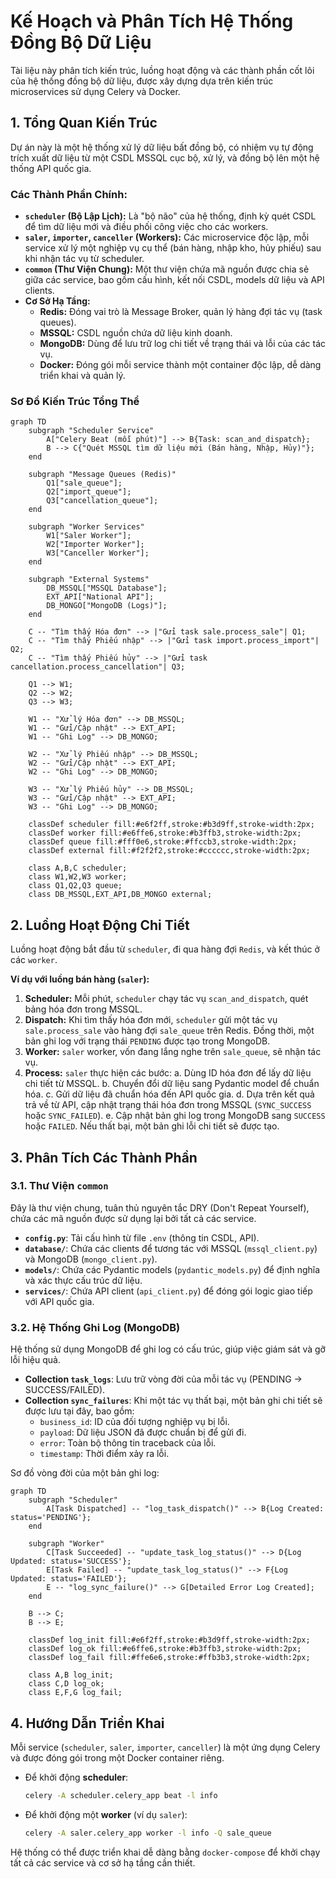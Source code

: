 # Kế Hoạch và Phân Tích Hệ Thống Đồng Bộ Dữ Liệu

Tài liệu này phân tích kiến trúc, luồng hoạt động và các thành phần cốt lõi của hệ thống đồng bộ dữ liệu, được xây dựng dựa trên kiến trúc microservices sử dụng Celery và Docker.

## 1. Tổng Quan Kiến Trúc

Dự án này là một hệ thống xử lý dữ liệu bất đồng bộ, có nhiệm vụ tự động trích xuất dữ liệu từ một CSDL MSSQL cục bộ, xử lý, và đồng bộ lên một hệ thống API quốc gia.

### Các Thành Phần Chính:

*   **`scheduler` (Bộ Lập Lịch):** Là "bộ não" của hệ thống, định kỳ quét CSDL để tìm dữ liệu mới và điều phối công việc cho các workers.
*   **`saler`, `importer`, `canceller` (Workers):** Các microservice độc lập, mỗi service xử lý một nghiệp vụ cụ thể (bán hàng, nhập kho, hủy phiếu) sau khi nhận tác vụ từ scheduler.
*   **`common` (Thư Viện Chung):** Một thư viện chứa mã nguồn được chia sẻ giữa các service, bao gồm cấu hình, kết nối CSDL, models dữ liệu và API clients.
*   **Cơ Sở Hạ Tầng:**
    *   **Redis:** Đóng vai trò là Message Broker, quản lý hàng đợi tác vụ (task queues).
    *   **MSSQL:** CSDL nguồn chứa dữ liệu kinh doanh.
    *   **MongoDB:** Dùng để lưu trữ log chi tiết về trạng thái và lỗi của các tác vụ.
    *   **Docker:** Đóng gói mỗi service thành một container độc lập, dễ dàng triển khai và quản lý.

### Sơ Đồ Kiến Trúc Tổng Thể

```mermaid
graph TD
    subgraph "Scheduler Service"
        A["Celery Beat (mỗi phút)"] --> B{Task: scan_and_dispatch};
        B --> C{"Quét MSSQL tìm dữ liệu mới (Bán hàng, Nhập, Hủy)"};
    end

    subgraph "Message Queues (Redis)"
        Q1["sale_queue"];
        Q2["import_queue"];
        Q3["cancellation_queue"];
    end

    subgraph "Worker Services"
        W1["Saler Worker"];
        W2["Importer Worker"];
        W3["Canceller Worker"];
    end

    subgraph "External Systems"
        DB_MSSQL["MSSQL Database"];
        EXT_API["National API"];
        DB_MONGO["MongoDB (Logs)"];
    end

    C -- "Tìm thấy Hóa đơn" --> |"Gửi task sale.process_sale"| Q1;
    C -- "Tìm thấy Phiếu nhập" --> |"Gửi task import.process_import"| Q2;
    C -- "Tìm thấy Phiếu hủy" --> |"Gửi task cancellation.process_cancellation"| Q3;

    Q1 --> W1;
    Q2 --> W2;
    Q3 --> W3;

    W1 -- "Xử lý Hóa đơn" --> DB_MSSQL;
    W1 -- "Gửi/Cập nhật" --> EXT_API;
    W1 -- "Ghi Log" --> DB_MONGO;

    W2 -- "Xử lý Phiếu nhập" --> DB_MSSQL;
    W2 -- "Gửi/Cập nhật" --> EXT_API;
    W2 -- "Ghi Log" --> DB_MONGO;

    W3 -- "Xử lý Phiếu hủy" --> DB_MSSQL;
    W3 -- "Gửi/Cập nhật" --> EXT_API;
    W3 -- "Ghi Log" --> DB_MONGO;

    classDef scheduler fill:#e6f2ff,stroke:#b3d9ff,stroke-width:2px;
    classDef worker fill:#e6ffe6,stroke:#b3ffb3,stroke-width:2px;
    classDef queue fill:#fff0e6,stroke:#ffccb3,stroke-width:2px;
    classDef external fill:#f2f2f2,stroke:#cccccc,stroke-width:2px;

    class A,B,C scheduler;
    class W1,W2,W3 worker;
    class Q1,Q2,Q3 queue;
    class DB_MSSQL,EXT_API,DB_MONGO external;
```

## 2. Luồng Hoạt Động Chi Tiết

Luồng hoạt động bắt đầu từ `scheduler`, đi qua hàng đợi `Redis`, và kết thúc ở các `worker`.

**Ví dụ với luồng bán hàng (`saler`):**

1.  **Scheduler:** Mỗi phút, `scheduler` chạy tác vụ `scan_and_dispatch`, quét bảng hóa đơn trong MSSQL.
2.  **Dispatch:** Khi tìm thấy hóa đơn mới, `scheduler` gửi một tác vụ `sale.process_sale` vào hàng đợi `sale_queue` trên Redis. Đồng thời, một bản ghi log với trạng thái `PENDING` được tạo trong MongoDB.
3.  **Worker:** `saler` worker, vốn đang lắng nghe trên `sale_queue`, sẽ nhận tác vụ.
4.  **Process:** `saler` thực hiện các bước:
    a.  Dùng ID hóa đơn để lấy dữ liệu chi tiết từ MSSQL.
    b.  Chuyển đổi dữ liệu sang Pydantic model để chuẩn hóa.
    c.  Gửi dữ liệu đã chuẩn hóa đến API quốc gia.
    d.  Dựa trên kết quả trả về từ API, cập nhật trạng thái hóa đơn trong MSSQL (`SYNC_SUCCESS` hoặc `SYNC_FAILED`).
    e.  Cập nhật bản ghi log trong MongoDB sang `SUCCESS` hoặc `FAILED`. Nếu thất bại, một bản ghi lỗi chi tiết sẽ được tạo.

## 3. Phân Tích Các Thành Phần

### 3.1. Thư Viện `common`

Đây là thư viện chung, tuân thủ nguyên tắc DRY (Don't Repeat Yourself), chứa các mã nguồn được sử dụng lại bởi tất cả các service.

*   **`config.py`**: Tải cấu hình từ file `.env` (thông tin CSDL, API).
*   **`database/`**: Chứa các clients để tương tác với MSSQL (`mssql_client.py`) và MongoDB (`mongo_client.py`).
*   **`models/`**: Chứa các Pydantic models (`pydantic_models.py`) để định nghĩa và xác thực cấu trúc dữ liệu.
*   **`services/`**: Chứa API client (`api_client.py`) để đóng gói logic giao tiếp với API quốc gia.

### 3.2. Hệ Thống Ghi Log (MongoDB)

Hệ thống sử dụng MongoDB để ghi log có cấu trúc, giúp việc giám sát và gỡ lỗi hiệu quả.

*   **Collection `task_logs`**: Lưu trữ vòng đời của mỗi tác vụ (PENDING -> SUCCESS/FAILED).
*   **Collection `sync_failures`**: Khi một tác vụ thất bại, một bản ghi chi tiết sẽ được lưu tại đây, bao gồm:
    *   `business_id`: ID của đối tượng nghiệp vụ bị lỗi.
    *   `payload`: Dữ liệu JSON đã được chuẩn bị để gửi đi.
    *   `error`: Toàn bộ thông tin traceback của lỗi.
    *   `timestamp`: Thời điểm xảy ra lỗi.

Sơ đồ vòng đời của một bản ghi log:
```mermaid
graph TD
    subgraph "Scheduler"
        A[Task Dispatched] -- "log_task_dispatch()" --> B{Log Created: status='PENDING'};
    end

    subgraph "Worker"
        C[Task Succeeded] -- "update_task_log_status()" --> D{Log Updated: status='SUCCESS'};
        E[Task Failed] -- "update_task_log_status()" --> F{Log Updated: status='FAILED'};
        E -- "log_sync_failure()" --> G[Detailed Error Log Created];
    end

    B --> C;
    B --> E;

    classDef log_init fill:#e6f2ff,stroke:#b3d9ff,stroke-width:2px;
    classDef log_ok fill:#e6ffe6,stroke:#b3ffb3,stroke-width:2px;
    classDef log_fail fill:#ffe6e6,stroke:#ffb3b3,stroke-width:2px;

    class A,B log_init;
    class C,D log_ok;
    class E,F,G log_fail;
```

## 4. Hướng Dẫn Triển Khai

Mỗi service (`scheduler`, `saler`, `importer`, `canceller`) là một ứng dụng Celery và được đóng gói trong một Docker container riêng.

*   Để khởi động **scheduler**:
    ```bash
    celery -A scheduler.celery_app beat -l info
    ```
*   Để khởi động một **worker** (ví dụ `saler`):
    ```bash
    celery -A saler.celery_app worker -l info -Q sale_queue
    ```

Hệ thống có thể được triển khai dễ dàng bằng `docker-compose` để khởi chạy tất cả các service và cơ sở hạ tầng cần thiết.